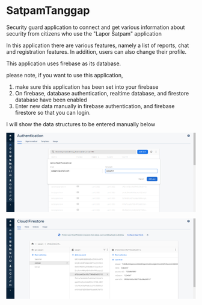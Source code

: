 # SatpamTanggap
Security guard application to connect and get various information about security from citizens who use the "Lapor Satpam" application

In this application there are various features, namely a list of reports, chat and registration features. In addition, users can also change their profile.

This application uses firebase as its database.

please note, if you want to use this application,
1. make sure this application has been set into your firebase
2. On firebase, database authentication, realtime database, and firestore database have been enabled
3. Enter new data manually in firebase authentication, and firebase firestore so that you can login.

I will show the data structures to be entered manually below

![image.png]( https://github.com/webesono/SatpamTanggap/blob/main/Screenshot%20(333).png )

![image.png]( https://github.com/webesono/SatpamTanggap/blob/main/Screenshot%20(332).png )
